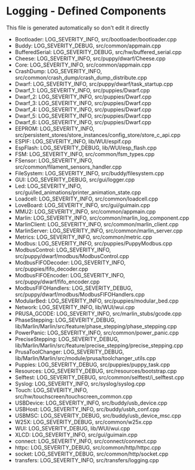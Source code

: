 # Logging - Defined Components
This file is generated automatically so don't edit it directly

- Bootloader: LOG_SEVERITY_INFO, src/bootloader/bootloader.cpp
- Buddy: LOG_SEVERITY_DEBUG, src/common/appmain.cpp
- BufferedSerial: LOG_SEVERITY_DEBUG, src/hw/buffered_serial.cpp
- Cheese: LOG_SEVERITY_INFO, src/puppy/dwarf/Cheese.cpp
- Core: LOG_SEVERITY_INFO, src/common/appmain.cpp
- CrashDump: LOG_SEVERITY_INFO, src/common/crash_dump/crash_dump_distribute.cpp
- Dwarf: LOG_SEVERITY_INFO, src/puppy/dwarf/task_startup.cpp
- Dwarf_1: LOG_SEVERITY_INFO, src/puppies/Dwarf.cpp
- Dwarf_2: LOG_SEVERITY_INFO, src/puppies/Dwarf.cpp
- Dwarf_3: LOG_SEVERITY_INFO, src/puppies/Dwarf.cpp
- Dwarf_4: LOG_SEVERITY_INFO, src/puppies/Dwarf.cpp
- Dwarf_5: LOG_SEVERITY_INFO, src/puppies/Dwarf.cpp
- Dwarf_6: LOG_SEVERITY_INFO, src/puppies/Dwarf.cpp
- EEPROM: LOG_SEVERITY_INFO, src/persistent_stores/store_instances/config_store/store_c_api.cpp
- ESPIF: LOG_SEVERITY_INFO, lib/WUI/espif.cpp
- EspFlash: LOG_SEVERITY_DEBUG, lib/WUI/esp_flash.cpp
- FSM: LOG_SEVERITY_INFO, src/common/fsm_types.cpp
- FSensor: LOG_SEVERITY_INFO, src/common/filament_sensors_handler.cpp
- FileSystem: LOG_SEVERITY_INFO, src/buddy/filesystem.cpp
- GUI: LOG_SEVERITY_DEBUG, src/gui/logger.cpp
- Led: LOG_SEVERITY_INFO, src/gui/led_animations/printer_animation_state.cpp
- Loadcell: LOG_SEVERITY_INFO, src/common/loadcell.cpp
- LoveBoard: LOG_SEVERITY_INFO, src/gui/guimain.cpp
- MMU2: LOG_SEVERITY_INFO, src/common/appmain.cpp
- Marlin: LOG_SEVERITY_INFO, src/common/marlin_log_component.cpp
- MarlinClient: LOG_SEVERITY_INFO, src/common/marlin_client.cpp
- MarlinServer: LOG_SEVERITY_INFO, src/common/marlin_server.cpp
- Metrics: LOG_SEVERITY_INFO, src/common/metric.cpp
- Modbus: LOG_SEVERITY_INFO, src/puppies/PuppyModbus.cpp
- ModbusControl: LOG_SEVERITY_INFO, src/puppy/dwarf/modbus/ModbusControl.cpp
- ModbusFIFODecoder: LOG_SEVERITY_INFO, src/puppies/fifo_decoder.cpp
- ModbusFIFOEncoder: LOG_SEVERITY_INFO, src/puppy/dwarf/fifo_encoder.cpp
- ModbusFIFOHandlers: LOG_SEVERITY_DEBUG, src/puppy/dwarf/modbus/ModbusFIFOHandlers.cpp
- ModularBed: LOG_SEVERITY_INFO, src/puppies/modular_bed.cpp
- Network: LOG_SEVERITY_INFO, lib/WUI/wui.cpp
- PRUSA_GCODE: LOG_SEVERITY_INFO, src/marlin_stubs/gcode.cpp
- PhaseStepping: LOG_SEVERITY_DEBUG, lib/Marlin/Marlin/src/feature/phase_stepping/phase_stepping.cpp
- PowerPanic: LOG_SEVERITY_INFO, src/common/power_panic.cpp
- PreciseStepping: LOG_SEVERITY_DEBUG, lib/Marlin/Marlin/src/feature/precise_stepping/precise_stepping.cpp
- PrusaToolChanger: LOG_SEVERITY_DEBUG, lib/Marlin/Marlin/src/module/prusa/toolchanger_utils.cpp
- Puppies: LOG_SEVERITY_DEBUG, src/puppies/puppy_task.cpp
- Resources: LOG_SEVERITY_DEBUG, src/resources/bootstrap.cpp
- Selftest: LOG_SEVERITY_DEBUG, src/common/selftest/i_selftest.cpp
- Syslog: LOG_SEVERITY_INFO, src/syslog/syslog.cpp
- Touch: LOG_SEVERITY_INFO, src/hw/touchscreen/touchscreen_common.cpp
- USBDevice: LOG_SEVERITY_INFO, src/buddy/usb_device.cpp
- USBHost: LOG_SEVERITY_INFO, src/buddy/usbh_conf.cpp
- USBMSC: LOG_SEVERITY_DEBUG, src/buddy/usb_device_msc.cpp
- W25X: LOG_SEVERITY_DEBUG, src/common/w25x.cpp
- WUI: LOG_SEVERITY_DEBUG, lib/WUI/wui.cpp
- XLCD: LOG_SEVERITY_INFO, src/gui/guimain.cpp
- connect: LOG_SEVERITY_INFO, src/connect/connect.cpp
- httpc: LOG_SEVERITY_DEBUG, src/common/http/httpc.cpp
- socket: LOG_SEVERITY_DEBUG, src/common/http/socket.cpp
- transfers: LOG_SEVERITY_INFO, src/transfers/logging.cpp
